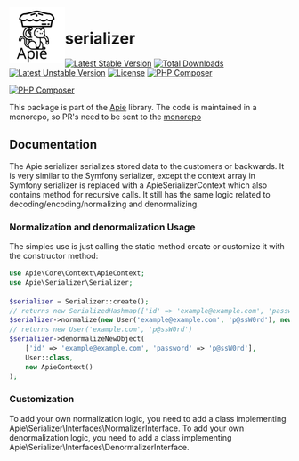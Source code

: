 <img src="https://raw.githubusercontent.com/apie-lib/apie-lib-monorepo/main/docs/apie-logo.svg" width="100px" align="left" />
<h1>serializer</h1>






 [![Latest Stable Version](https://poser.pugx.org/apie/serializer/v)](https://packagist.org/packages/apie/serializer) [![Total Downloads](https://poser.pugx.org/apie/serializer/downloads)](https://packagist.org/packages/apie/serializer) [![Latest Unstable Version](https://poser.pugx.org/apie/serializer/v/unstable)](https://packagist.org/packages/apie/serializer) [![License](https://poser.pugx.org/apie/serializer/license)](https://packagist.org/packages/apie/serializer) [![PHP Composer](https://apie-lib.github.io/projectCoverage/coverage-serializer.svg)](https://apie-lib.github.io/projectCoverage/serializer/index.html)  

[![PHP Composer](https://github.com/apie-lib/serializer/actions/workflows/php.yml/badge.svg?event=push)](https://github.com/apie-lib/serializer/actions/workflows/php.yml)

This package is part of the [Apie](https://github.com/apie-lib) library.
The code is maintained in a monorepo, so PR's need to be sent to the [monorepo](https://github.com/apie-lib/apie-lib-monorepo/pulls)

## Documentation
The Apie serializer serializes stored data to the customers or backwards. It is very similar to the Symfony serializer, except the context array in Symfony serializer is replaced with a ApieSerializerContext which also contains method for recursive calls. It still has the same logic related to decoding/encoding/normalizing and denormalizing.

### Normalization and denormalization Usage
The simples use is just calling the static method create or customize it with the constructor method:
```php
use Apie\Core\Context\ApieContext;
use Apie\Serializer\Serializer;

$serializer = Serializer::create();
// returns new SerializedHashmap(['id' => 'example@example.com', 'password' => 'p@ssW0rd'])
$serializer->normalize(new User('example@example.com', 'p@ssW0rd'), new ApieContext());
// returns new User('example.com', 'p@ssW0rd')
$serializer->denormalizeNewObject(
    ['id' => 'example@example.com', 'password' => 'p@ssW0rd'],
    User::class,
    new ApieContext()
);
```
### Customization
To add your own normalization logic, you need to add a class implementing Apie\Serializer\Interfaces\NormalizerInterface. 
To add your own denormalization logic, you need to add a class implementing Apie\Serializer\Interfaces\DenormalizerInterface.
